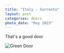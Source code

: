```yaml
---
title: "Italy - Sorrento"
layout: post
categories: doors
photo_date: "May 2023"
---
```


That's a good door

![Green Door](/doors/images/Italy_Sorrento_green.JPG)
